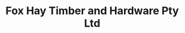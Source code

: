 ---
title: "Fox Hay Timber and Hardware Pty Ltd"
url: /port-melbourne/fox-hay-timber-and-hardware-pty-ltd/
shop: trade
---